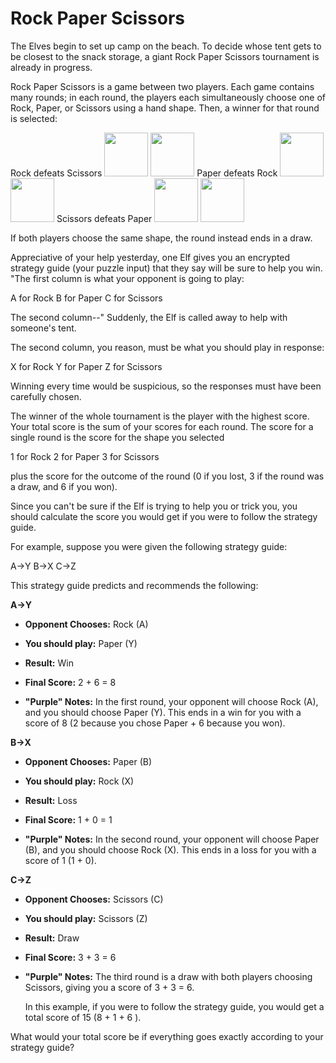 
# Rock Paper Scissors
The Elves begin to set up camp on the beach. To decide whose tent gets to be closest to the snack storage, 
a giant Rock Paper Scissors tournament is already in progress.

Rock Paper Scissors is a game between two players. Each game contains many rounds; in each round, the players 
each simultaneously choose one of Rock, Paper, or Scissors using a hand shape. Then, a winner for that round 
is selected: 

Rock defeats Scissors
<img src="https://v5.airtableusercontent.com/v1/11/11/1669989600000/x6PzHfKdU3Y4PXf2nrCH2Q/TcX4B_7OIhBHX20UowTUI0LLbRFIOlgPA2st7B6IauCBUKQLduvZmMjgMQBHFqZu-nyc-eevCoYOL98qfwMvf0dJDEir_ZQw3Qvxq2wQf7SHPNIHoEo80hBt89rBEpI-q5gx-8K6U8zMMc-MDsX9ITkseZ9j9cgB88pqEKCenFw/tO3drd8g7wZyrkbyHCFbE9hRIbh_nvXItGvpqYnMMTQ" style="width: 5em;" />
<img src="https://v5.airtableusercontent.com/v1/11/11/1669989600000/tVMo-F1ISaSeSjpfhRUsRA/qmCiTAQZ7vVjK52PsCgFntLJHYGAjvqTAeYCR741ROHjQ6U6seIGQybu3FdaT27Vb9Snq7sdzKE_28rVSPXxrKgqcHvVrtxyOuXta2Quk9UpF8izjxjuvKIAOWcoaJ5M2COe3jnv080g1NwHgTESxoJC6GIFEAPoSnAkQcEi1fg/6E1oROkQbsY-lSvNzPYSPvHDb3yIckqD9GFKHDhdJX4" style="width: 5em;" />
Paper defeats Rock
<img src="https://v5.airtableusercontent.com/v1/11/11/1669989600000/bfKxBLomq8D7Bcghy7dQIA/cJCrESndCdSKlVoa6Ir9ITVGAYlhtF1fqcjiC2Zhp3jeGOr6zEg-PSFxYReJuZPcNzokXQUBvAteTD0N3xVM3yUIWi1Q_Bekzm4PtftVKpVMgQdcgjdlSsUCAbdXSmxA1ZbRH9oEyYLkS_9MQOoBKwSWjtcg0a52wvHwdaYE9kA/gwAN4_dVdT_x4NtTSPzVcktezvVMG0f8zZJPzpuDbg0" style="width: 5em;" />
<img src="https://v5.airtableusercontent.com/v1/11/11/1669989600000/x6PzHfKdU3Y4PXf2nrCH2Q/TcX4B_7OIhBHX20UowTUI0LLbRFIOlgPA2st7B6IauCBUKQLduvZmMjgMQBHFqZu-nyc-eevCoYOL98qfwMvf0dJDEir_ZQw3Qvxq2wQf7SHPNIHoEo80hBt89rBEpI-q5gx-8K6U8zMMc-MDsX9ITkseZ9j9cgB88pqEKCenFw/tO3drd8g7wZyrkbyHCFbE9hRIbh_nvXItGvpqYnMMTQ" style="width: 5em;" />
Scissors defeats Paper
<img src="https://v5.airtableusercontent.com/v1/11/11/1669989600000/tVMo-F1ISaSeSjpfhRUsRA/qmCiTAQZ7vVjK52PsCgFntLJHYGAjvqTAeYCR741ROHjQ6U6seIGQybu3FdaT27Vb9Snq7sdzKE_28rVSPXxrKgqcHvVrtxyOuXta2Quk9UpF8izjxjuvKIAOWcoaJ5M2COe3jnv080g1NwHgTESxoJC6GIFEAPoSnAkQcEi1fg/6E1oROkQbsY-lSvNzPYSPvHDb3yIckqD9GFKHDhdJX4" style="width: 5em;" />
<img src="https://v5.airtableusercontent.com/v1/11/11/1669989600000/bfKxBLomq8D7Bcghy7dQIA/cJCrESndCdSKlVoa6Ir9ITVGAYlhtF1fqcjiC2Zhp3jeGOr6zEg-PSFxYReJuZPcNzokXQUBvAteTD0N3xVM3yUIWi1Q_Bekzm4PtftVKpVMgQdcgjdlSsUCAbdXSmxA1ZbRH9oEyYLkS_9MQOoBKwSWjtcg0a52wvHwdaYE9kA/gwAN4_dVdT_x4NtTSPzVcktezvVMG0f8zZJPzpuDbg0" style="width: 5em;" />


If both players choose the same shape, the round instead ends in a draw.

Appreciative of your help yesterday, one Elf gives you an encrypted strategy guide (your puzzle input) that they say 
will be sure to help you win. "The first column is what your opponent is going to play: 

A for Rock
B for Paper
C for Scissors


The second column--" Suddenly, the Elf is called away to help with someone's tent.

The second column, you reason, must be what you should play in response: 

X for Rock
Y for Paper
Z for Scissors


Winning every time would be suspicious, so the responses must have been carefully chosen.

The winner of the whole tournament is the player with the highest score. Your total score is the sum of 
your scores for each round. The score for a single round is the score for the shape you selected 

1 for Rock
2 for Paper
3 for Scissors


plus the score for the outcome of the round (0 if you lost, 3 if the round was a draw, and 6 if you won).

Since you can't be sure if the Elf is trying to help you or trick you, you should calculate the score you 
would get if you were to follow the strategy guide.

For example, suppose you were given the following strategy guide:


A->Y
B->X
C->Z

This strategy guide predicts and recommends the following:

                        

    
**A->Y**

 - **Opponent Chooses:** Rock   (A)
 - **You should play:** Paper (Y)
 - **Result:** Win
 - **Final Score:** 2 + 6 = 8

 - **"Purple" Notes:** In the first round, your opponent will choose Rock (A), and you should choose Paper (Y). This ends in a win for you with a score of 8 (2 because you chose Paper + 6 because you won).

**B->X**

 - **Opponent Chooses:** Paper   (B)
 - **You should play:** Rock (X)
 - **Result:** Loss
 - **Final Score:** 1 + 0 = 1

 - **"Purple" Notes:** In the second round, your opponent will choose Paper (B), and you should choose Rock (X). This ends in a loss for you with a score of 1 (1 + 0).

**C->Z**

 - **Opponent Chooses:** Scissors   (C)
 - **You should play:** Scissors (Z)
 - **Result:** Draw
 - **Final Score:** 3 + 3 = 6

 - **"Purple" Notes:** The third round is a draw with both players choosing Scissors, giving you a score of 3 + 3 = 6.


    In this example, if you were to follow the strategy guide, 
you would get a total score of 15 (8  + 1  + 6 ).




What would your total score be if everything goes exactly according to your strategy guide?

